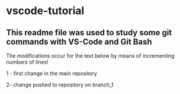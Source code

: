 # vscode-tutorial

## This readme file was used to study some git commands with VS-Code and Git Bash

The modifications occur for the text below by means of incrementing numbers of lines!

1 - first change in the main repository

2- change pushed to repository on branch_1 


